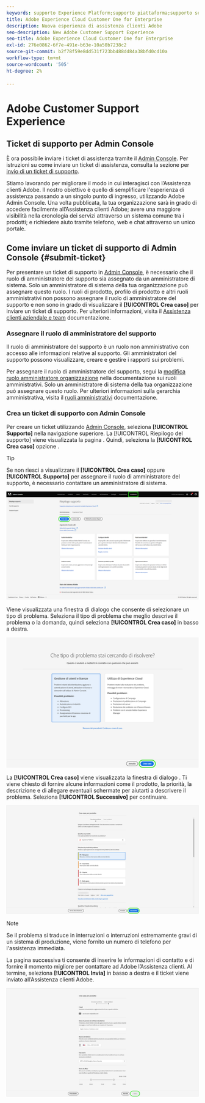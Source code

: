 ```yaml
---
keywords: supporto Experience Platform;supporto piattaforma;supporto servizi intelligenti; assistenza ai clienti; supporto ai di attribuzione; sostegno rtcdp; invia ticket di supporto;supporto clienti
title: Adobe Experience Cloud Customer One for Enterprise
description: Nuova esperienza di assistenza clienti Adobe
seo-description: New Adobe Customer Support Experience
seo-title: Adobe Experience Cloud Customer One for Enterprise
exl-id: 276e0862-6f7e-491e-b63e-10a50b7238c2
source-git-commit: b2f78f59e8dd531f723bb488dd84a38bfd0cd10a
workflow-type: tm+mt
source-wordcount: '505'
ht-degree: 2%

---
```


# Adobe Customer Support Experience

## Ticket di supporto per Admin Console

È ora possibile inviare i ticket di assistenza tramite il [Admin Console](https://adminconsole.adobe.com/). Per istruzioni su come inviare un ticket di assistenza, consulta la sezione per [invio di un ticket di supporto](#submit-ticket).

Stiamo lavorando per migliorare il modo in cui interagisci con l’Assistenza clienti Adobe. Il nostro obiettivo è quello di semplificare l&#39;esperienza di assistenza passando a un singolo punto di ingresso, utilizzando Adobe Admin Console. Una volta pubblicata, la tua organizzazione sarà in grado di accedere facilmente all’Assistenza clienti Adobe; avere una maggiore visibilità nella cronologia dei servizi attraverso un sistema comune tra i prodotti; e richiedere aiuto tramite telefono, web e chat attraverso un unico portale.

## Come inviare un ticket di supporto di Admin Console {#submit-ticket}

Per presentare un ticket di supporto in [Admin Console](https://adminconsole.adobe.com/), è necessario che il ruolo di amministratore del supporto sia assegnato da un amministratore di sistema. Solo un amministratore di sistema della tua organizzazione può assegnare questo ruolo. I ruoli di prodotto, profilo di prodotto e altri ruoli amministrativi non possono assegnare il ruolo di amministratore del supporto e non sono in grado di visualizzare il **[!UICONTROL Crea caso]** per inviare un ticket di supporto. Per ulteriori informazioni, visita il [Assistenza clienti aziendale e team](https://helpx.adobe.com/enterprise/using/support-and-expert-services.html) documentazione.

### Assegnare il ruolo di amministratore del supporto

Il ruolo di amministratore del supporto è un ruolo non amministrativo con accesso alle informazioni relative al supporto. Gli amministratori del supporto possono visualizzare, creare e gestire i rapporti sui problemi.

Per assegnare il ruolo di amministratore del supporto, segui la [modifica ruolo amministratore organizzazione](https://helpx.adobe.com/enterprise/using/admin-roles.html#add-admin-teams) nella documentazione sui ruoli amministrativi. Solo un amministratore di sistema della tua organizzazione può assegnare questo ruolo. Per ulteriori informazioni sulla gerarchia amministrativa, visita il [ruoli amministrativi](https://helpx.adobe.com/enterprise/admin-guide.html/enterprise/using/admin-roles.ug.html) documentazione.

### Crea un ticket di supporto con Admin Console

Per creare un ticket utilizzando [Admin Console](https://adminconsole.adobe.com/), seleziona **[!UICONTROL Supporto]** nella navigazione superiore. La [!UICONTROL Riepilogo del supporto] viene visualizzata la pagina . Quindi, seleziona la **[!UICONTROL Crea caso]** opzione .

>[!TIP]
>
> Se non riesci a visualizzare il **[!UICONTROL Crea caso]** oppure **[!UICONTROL Supporto]** per assegnare il ruolo di amministratore del supporto, è necessario contattare un amministratore di sistema.

![Scheda Supporto Admin Console](./assets/Support.png)

Viene visualizzata una finestra di dialogo che consente di selezionare un tipo di problema. Seleziona il tipo di problema che meglio descrive il problema o la domanda, quindi seleziona **[!UICONTROL Crea caso]** in basso a destra.

![Seleziona problema](./assets/select-case-type.png)

La **[!UICONTROL Crea caso]** viene visualizzata la finestra di dialogo . Ti viene chiesto di fornire alcune informazioni come il prodotto, la priorità, la descrizione e di allegare eventuali schermate per aiutarti a descrivere il problema. Seleziona **[!UICONTROL Successivo]** per continuare.

![crea caso](./assets/create_case.png)

>[!NOTE]
>
> Se il problema si traduce in interruzioni o interruzioni estremamente gravi di un sistema di produzione, viene fornito un numero di telefono per l&#39;assistenza immediata.

La pagina successiva ti consente di inserire le informazioni di contatto e di fornire il momento migliore per contattare ad Adobe l’Assistenza clienti. Al termine, seleziona **[!UICONTROL Invia]** in basso a destra e il ticket viene inviato all’Assistenza clienti Adobe.

![Invia ticket](./assets/submit_case.png)

<!--

## What About the Legacy Systems?

New Tickets/Cases will no longer be able to be submitted in legacy systems as of May 11th.  The [Admin Console](https://adminconsole.adobe.com/) will be used to submit new tickets/cases.

### Existing Tickets/Cases

* Between May 11th and May 20th the legacy systems will remain available to work existing tickets/cases to completion.
* Beginning May 20th the support team will migrate remaining open cases from the legacy systems to the new support experience.  You will receive an email notification regarding how to contact support to continue to work these cases.
-->
